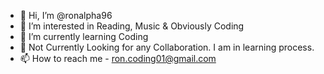 - 👋 Hi, I’m @ronalpha96
- 👀 I’m interested in Reading, Music & Obviously Coding
- 🌱 I’m currently learning Coding
- 💞️ Not Currently Looking for any Collaboration. I am in learning process.
- 📫 How to reach me - ron.coding01@gmail.com

<!---
ronalpha96/ronalpha96 is a ✨ special ✨ repository because its `README.md` (this file) appears on your GitHub profile.
You can click the Preview link to take a look at your changes.
--->
